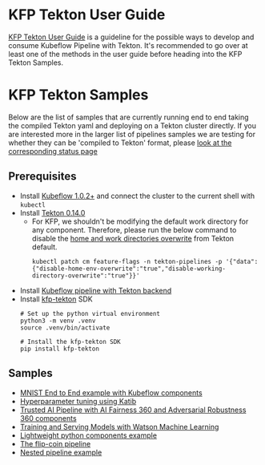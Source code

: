 # KFP Tekton User Guide
[KFP Tekton User Guide](/samples/kfp-user-guide) is a guideline for the possible ways to develop and consume Kubeflow Pipeline with Tekton. It's recommended to go over at least one of the methods in the user guide before heading into the KFP Tekton Samples.

# KFP Tekton Samples

Below are the list of samples that are currently running end to end taking the compiled Tekton yaml and deploying on a Tekton cluster directly. 
If you are interested more in the larger list of pipelines samples we are testing for whether they can be 'compiled to Tekton' format, please [look at the corresponding status page](/sdk/python/tests/README.md)

## Prerequisites 
- Install [Kubeflow 1.0.2+](https://www.kubeflow.org/docs/started/getting-started/) and connect the cluster to the current shell with `kubectl`
- Install [Tekton 0.14.0](https://github.com/tektoncd/pipeline/releases/tag/v0.14.0)
    - For KFP, we shouldn't be modifying the default work directory for any component. Therefore, please run the below command to disable the [home and work directories overwrite](https://github.com/tektoncd/pipeline/blob/master/docs/install.md#customizing-the-pipelines-controller-behavior) from Tekton default.
        ```shell
        kubectl patch cm feature-flags -n tekton-pipelines -p '{"data":{"disable-home-env-overwrite":"true","disable-working-directory-overwrite":"true"}}'
        ```
- Install [Kubeflow pipeline with Tekton backend](/tekton_kfp_guide.md)
- Install [kfp-tekton](/sdk/README.md) SDK
    ```
    # Set up the python virtual environment
    python3 -m venv .venv
    source .venv/bin/activate

    # Install the kfp-tekton SDK
    pip install kfp-tekton
    ```

## Samples

+ [MNIST End to End example with Kubeflow components](/samples/e2e-mnist)
+ [Hyperparameter tuning using Katib](/samples/katib)
+ [Trusted AI Pipeline with AI Fairness 360 and Adversarial Robustness 360 components](/samples/trusted-ai)
+ [Training and Serving Models with Watson Machine Learning](/samples/watson-train-serve#training-and-serving-models-with-watson-machine-learning)
+ [Lightweight python components example](/samples/lightweight-component)
+ [The flip-coin pipeline](/samples/flip-coin)
+ [Nested pipeline example](/samples/nested-pipeline)
